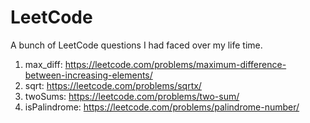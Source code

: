 # LeetCode

A bunch of LeetCode questions I had faced over my life time.

1. max_diff: https://leetcode.com/problems/maximum-difference-between-increasing-elements/
2. sqrt: https://leetcode.com/problems/sqrtx/
3. twoSums: https://leetcode.com/problems/two-sum/
4. isPalindrome: https://leetcode.com/problems/palindrome-number/

